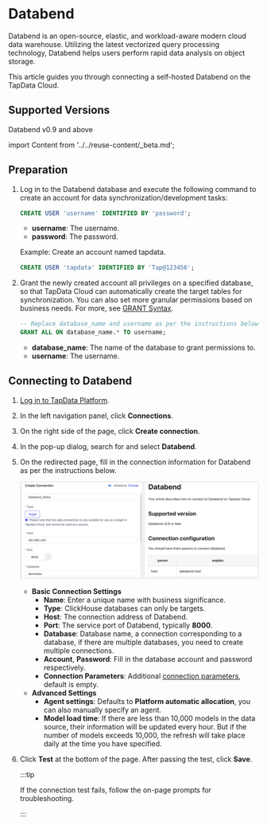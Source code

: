 # Databend



Databend is an open-source, elastic, and workload-aware modern cloud data warehouse. Utilizing the latest vectorized query processing technology, Databend helps users perform rapid data analysis on object storage.

This article guides you through connecting a self-hosted Databend on the TapData Cloud.

## Supported Versions

Databend v0.9 and above

import Content from '../../reuse-content/_beta.md';

<Content />

## Preparation

1. Log in to the Databend database and execute the following command to create an account for data synchronization/development tasks:

   ```sql
   CREATE USER 'username' IDENTIFIED BY 'password';
   ```

   - **username**: The username.
   - **password**: The password.

   Example: Create an account named tapdata.

   ```sql
   CREATE USER 'tapdata' IDENTIFIED BY 'Tap@123456';
   ```

2. Grant the newly created account all privileges on a specified database, so that TapData Cloud can automatically create the target tables for synchronization. You can also set more granular permissions based on business needs. For more, see [GRANT Syntax](https://docs.databend.com/sql/sql-commands/ddl/user/grant).

   ```sql
   -- Replace database_name and username as per the instructions below
   GRANT ALL ON database_name.* TO username;
   ```

   * **database_name**: The name of the database to grant permissions to.
   * **username**: The username.

## Connecting to Databend

1. [Log in to TapData Platform](../../user-guide/log-in.md).

2. In the left navigation panel, click **Connections**.

3. On the right side of the page, click **Create connection**.

4. In the pop-up dialog, search for and select **Databend**.

5. On the redirected page, fill in the connection information for Databend as per the instructions below.

   ![Connect to Databend](../../images/connect_databend.png)

    - **Basic Connection Settings**
      - **Name**: Enter a unique name with business significance.
      - **Type**:  ClickHouse databases can only be targets.
      - **Host**: The connection address of Databend.
      - **Port**: The service port of Databend, typically **8000**.
      - **Database**: Database name, a connection corresponding to a database, if there are multiple databases, you need to create multiple connections.
      - **Account**, **Password**: Fill in the database account and password respectively.
      - **Connection Parameters**: Additional [connection parameters](https://docs.databend.com/developer/drivers/jdbc#configuring-connection-string), default is empty.
    - **Advanced Settings**
      - **Agent settings**: Defaults to **Platform automatic allocation**, you can also manually specify an agent.
      - **Model load time**: If there are less than 10,000 models in the data source, their information will be updated every hour. But if the number of models exceeds 10,000, the refresh will take place daily at the time you have specified.

6. Click **Test** at the bottom of the page. After passing the test, click **Save**.

   :::tip

   If the connection test fails, follow the on-page prompts for troubleshooting.

   :::